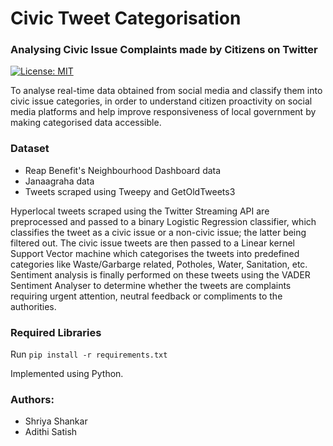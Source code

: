 # Civic Tweet Categorisation
### Analysing Civic Issue Complaints made by Citizens on Twitter
[![License: MIT](https://img.shields.io/badge/License-MIT-yellow.svg)](https://opensource.org/licenses/MIT)

To analyse real-time data obtained from social media and classify them into civic issue categories, in order to understand citizen proactivity on social media platforms and help improve responsiveness of local government by making categorised data accessible.

### Dataset
- Reap Benefit's Neighbourhood Dashboard data
- Janaagraha data
- Tweets scraped using Tweepy and GetOldTweets3

Hyperlocal tweets scraped using the Twitter Streaming API are preprocessed and passed to a binary Logistic Regression classifier, which classifies the tweet as a civic issue or a non-civic issue; the latter being filtered out. The civic issue tweets are then passed to a Linear kernel Support Vector machine which categorises the tweets into predefined categories like Waste/Garbarge related, Potholes, Water, Sanitation, etc. Sentiment analysis is finally performed on these tweets using the VADER Sentiment Analyser to determine whether the tweets are complaints requiring urgent attention, neutral feedback or compliments to the authorities. 

### Required Libraries
Run ```pip install -r requirements.txt```

Implemented using Python.

### Authors:
- Shriya Shankar
- Adithi Satish
